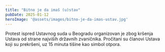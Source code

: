 ```yaml
---
title: "Bitno je da imaš (u)stav"
pubDate: 2025-01-12
heroImage: '@assets/images/bitno-je-da-imas-ustav.jpg'
---
```


Protest ispred Ustavnog suda u Beogradu organizovan je zbog kršenja Ustava od strane najviših državnih zvaničnika. Pročitani su članovi Ustava koji su prekršeni, uz 15 minuta tišine kao simbol otpora.
